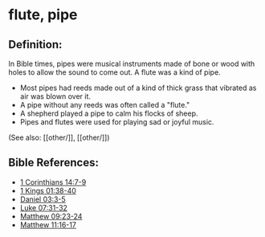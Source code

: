 # flute, pipe #

## Definition: ##

In Bible times, pipes were musical instruments made of bone or wood with holes to allow the sound to come out. A flute was a kind of pipe.

* Most pipes had reeds made out of a kind of thick grass that vibrated as air was blown over it.
* A pipe without any reeds was often called a "flute."
* A shepherd played a pipe to calm his flocks of sheep.
* Pipes and flutes were used for playing sad or joyful music.

(See also: [[other/]], [[other/]])

## Bible References: ##

* [1 Corinthians 14:7-9](en/tn/1co/help/14/07)
* [1 Kings 01:38-40](en/tn/1ki/help/01/38)
* [Daniel 03:3-5](en/tn/dan/help/03/03)
* [Luke 07:31-32](en/tn/luk/help/07/31)
* [Matthew 09:23-24](en/tn/mat/help/09/23)
* [Matthew 11:16-17](en/tn/mat/help/11/16)